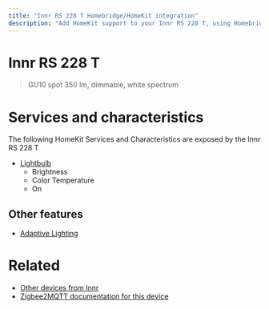 ```yaml
---
title: "Innr RS 228 T Homebridge/HomeKit integration"
description: "Add HomeKit support to your Innr RS 228 T, using Homebridge, Zigbee2MQTT and homebridge-z2m."
---
```

<!---
This file has been GENERATED using src/docgen/docgen.ts
DO NOT EDIT THIS FILE MANUALLY!
-->
# Innr RS 228 T
> GU10 spot 350 lm, dimmable, white spectrum


# Services and characteristics
The following HomeKit Services and Characteristics are exposed by
the Innr RS 228 T

* [Lightbulb](../../light.md)
  * Brightness
  * Color Temperature
  * On

## Other features
* [Adaptive Lighting](../../light.md)

# Related
* [Other devices from Innr](../index.md#innr)
* [Zigbee2MQTT documentation for this device](https://www.zigbee2mqtt.io/devices/RS_228_T.html)
